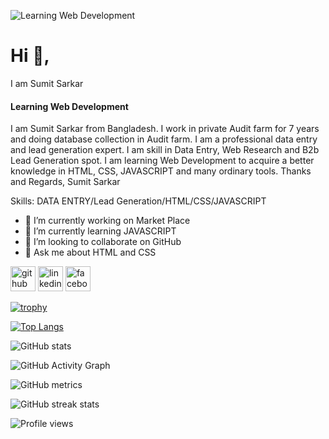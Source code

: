 ![Learning Web Development](https://media.licdn.com/dms/image/D5616AQGlmkO1j38i7A/profile-displaybackgroundimage-shrink_350_1400/0/1682338864888?e=1697673600&v=beta&t=N0XoUCx9ojnmBuivg3nRTGzREqRG28yl20YStbjfFbg)
# Hi 👋, 
I am Sumit Sarkar
#### Learning Web Development
I am Sumit Sarkar from Bangladesh. I work in private Audit farm for 7 years and doing database collection in Audit farm. I am a professional data entry and lead generation expert. I am skill in Data Entry, Web Research and B2b Lead Generation spot. I am learning Web Development to acquire a better knowledge in HTML, CSS, JAVASCRIPT and many ordinary tools. 
Thanks and Regards, 
Sumit Sarkar

Skills: DATA ENTRY/Lead Generation/HTML/CSS/JAVASCRIPT

- 🔭 I’m currently working on Market Place 
- 🌱 I’m currently learning JAVASCRIPT 
- 👯 I’m looking to collaborate on GitHub 
- 💬 Ask me about HTML and CSS 


[<img src='https://cdn.jsdelivr.net/npm/simple-icons@3.0.1/icons/github.svg' alt='github' height='40'>](https://github.com/SUMITSARKAR89)  [<img src='https://cdn.jsdelivr.net/npm/simple-icons@3.0.1/icons/linkedin.svg' alt='linkedin' height='40'>](https://www.linkedin.com/in/sumit-sarkar-94a50a266/)  [<img src='https://cdn.jsdelivr.net/npm/simple-icons@3.0.1/icons/facebook.svg' alt='facebook' height='40'>](https://www.facebook.com/sumit.sarkar.1829405)  

[![trophy](https://github-profile-trophy.vercel.app/?username=SUMITSARKAR89)](https://github.com/ryo-ma/github-profile-trophy)

[![Top Langs](https://github-readme-stats.vercel.app/api/top-langs/?username=SUMITSARKAR89)](https://github.com/anuraghazra/github-readme-stats)

![GitHub stats](https://github-readme-stats.vercel.app/api?username=SUMITSARKAR89&show_icons=true)  

![GitHub Activity Graph](https://activity-graph.herokuapp.com/graph?username=SUMITSARKAR89)  

![GitHub metrics](https://metrics.lecoq.io/SUMITSARKAR89)  

![GitHub streak stats](https://streak-stats.demolab.com/?user=SUMITSARKAR89)  

![Profile views](https://gpvc.arturio.dev/SUMITSARKAR89)  
